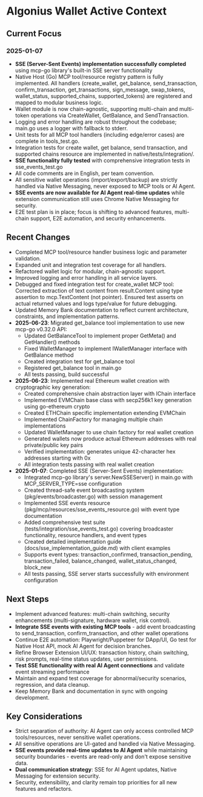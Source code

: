 # Algonius Wallet Active Context

## Current Focus

### 2025-01-07

- **SSE (Server-Sent Events) implementation successfully completed** using mcp-go library's built-in SSE server functionality
- Native Host (Go) MCP tool/resource registry pattern is fully implemented. All handlers (create_wallet, get_balance, send_transaction, confirm_transaction, get_transactions, sign_message, swap_tokens, wallet_status, supported_chains, supported_tokens) are registered and mapped to modular business logic.
- Wallet module is now chain-agnostic, supporting multi-chain and multi-token operations via CreateWallet, GetBalance, and SendTransaction.
- Logging and error handling are robust throughout the codebase; main.go uses a logger with fallback to stderr.
- Unit tests for all MCP tool handlers (including edge/error cases) are complete in tools_test.go.
- Integration tests for create wallet, get balance, send transaction, and supported chains resource are implemented in native/tests/integration/.
- **SSE functionality fully tested** with comprehensive integration tests in sse_events_test.go
- All code comments are in English, per team convention.
- All sensitive wallet operations (import/export/backup) are strictly handled via Native Messaging, never exposed to MCP tools or AI Agent.
- **SSE events are now available for AI Agent real-time updates** while extension communication still uses Chrome Native Messaging for security.
- E2E test plan is in place; focus is shifting to advanced features, multi-chain support, E2E automation, and security enhancements.

## Recent Changes

- Completed MCP tool/resource handler business logic and parameter validation.
- Expanded unit and integration test coverage for all handlers.
- Refactored wallet logic for modular, chain-agnostic support.
- Improved logging and error handling in all service layers.
- Debugged and fixed integration test for create_wallet MCP tool: Corrected extraction of text content from result.Content using type assertion to mcp.TextContent (not pointer). Ensured test asserts on actual returned values and logs type/value for future debugging.
- Updated Memory Bank documentation to reflect current architecture, constraints, and implementation patterns.
- **2025-06-23**: Migrated get_balance tool implementation to use new mcp-go v0.32.0 API:
  - Updated GetBalanceTool to implement proper GetMeta() and GetHandler() methods
  - Fixed WalletManager to implement IWalletManager interface with GetBalance method
  - Created integration test for get_balance tool
  - Registered get_balance tool in main.go
  - All tests passing, build successful
- **2025-06-23**: Implemented real Ethereum wallet creation with cryptographic key generation:
  - Created comprehensive chain abstraction layer with IChain interface
  - Implemented EVMChain base class with secp256k1 key generation using go-ethereum crypto
  - Created ETHChain specific implementation extending EVMChain
  - Implemented ChainFactory for managing multiple chain implementations
  - Updated WalletManager to use chain factory for real wallet creation
  - Generated wallets now produce actual Ethereum addresses with real private/public key pairs
  - Verified implementation: generates unique 42-character hex addresses starting with 0x
  - All integration tests passing with real wallet creation
- **2025-01-07**: Completed SSE (Server-Sent Events) implementation:
  - Integrated mcp-go library's server.NewSSEServer() in main.go with MCP_SERVER_TYPE=sse configuration
  - Created thread-safe event broadcasting system (pkg/events/broadcaster.go) with session management
  - Implemented SSE events resource (pkg/mcp/resources/sse_events_resource.go) with event type documentation
  - Added comprehensive test suite (tests/integration/sse_events_test.go) covering broadcaster functionality, resource handlers, and event types
  - Created detailed implementation guide (docs/sse_implementation_guide.md) with client examples
  - Supports event types: transaction_confirmed, transaction_pending, transaction_failed, balance_changed, wallet_status_changed, block_new
  - All tests passing, SSE server starts successfully with environment configuration

## Next Steps

- Implement advanced features: multi-chain switching, security enhancements (multi-signature, hardware wallet, risk control).
- **Integrate SSE events with existing MCP tools** - add event broadcasting to send_transaction, confirm_transaction, and other wallet operations
- Continue E2E automation: Playwright/Puppeteer for DApp/UI, Go test for Native Host API, mock AI Agent for decision branches.
- Refine Browser Extension UI/UX: transaction history, chain switching, risk prompts, real-time status updates, user permissions.
- **Test SSE functionality with real AI Agent connections** and validate event streaming performance
- Maintain and expand test coverage for abnormal/security scenarios, regression, and data cleanup.
- Keep Memory Bank and documentation in sync with ongoing development.

## Key Considerations

- Strict separation of authority: AI Agent can only access controlled MCP tools/resources, never sensitive wallet operations.
- All sensitive operations are UI-gated and handled via Native Messaging.
- **SSE events provide real-time updates to AI Agent** while maintaining security boundaries - events are read-only and don't expose sensitive data.
- **Dual communication strategy**: SSE for AI Agent updates, Native Messaging for extension security.
- Security, extensibility, and clarity remain top priorities for all new features and refactors.
